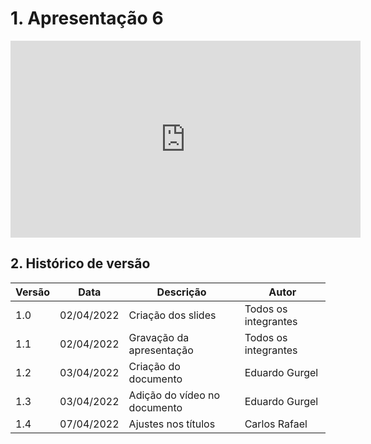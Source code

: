 # 1. Apresentação 6

<center>

<iframe width="560" height="315" src="https://www.youtube.com/embed/hj9GDE2T49k" title="YouTube video player" frameborder="0" allow="accelerometer; autoplay; clipboard-write; encrypted-media; gyroscope; picture-in-picture" allowfullscreen></iframe>

</center>

## 2. Histórico de versão

| Versão | Data       | Descrição                    | Autor                |
| ------ | ---------- | ---------------------------- | -------------------- |
| 1.0    | 02/04/2022 | Criação dos slides           | Todos os integrantes |
| 1.1    | 02/04/2022 | Gravação da apresentação     | Todos os integrantes |
| 1.2    | 03/04/2022 | Criação do documento         | Eduardo Gurgel       |
| 1.3    | 03/04/2022 | Adição do vídeo no documento | Eduardo Gurgel       |
| 1.4    | 07/04/2022 | Ajustes nos títulos          | Carlos Rafael        |
